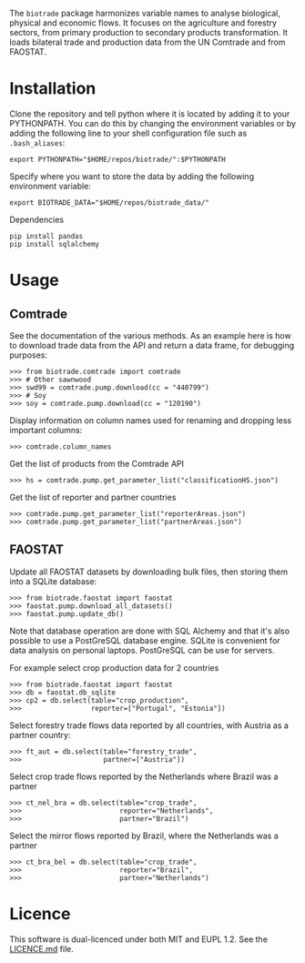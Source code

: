 
The `biotrade` package harmonizes variable names to analyse biological, physical and 
economic flows. It focuses on the agriculture and forestry sectors, from primary 
production to secondary products transformation. It loads bilateral trade and production 
data from the UN Comtrade and from FAOSTAT.


# Installation

Clone the repository and tell python where it is located by adding it to your 
PYTHONPATH. You can do this by changing the environment variables or by adding the 
following line to your shell configuration file such as `.bash_aliases`:

    export PYTHONPATH="$HOME/repos/biotrade/":$PYTHONPATH

Specify where you want to store the data by adding the following environment variable:

    export BIOTRADE_DATA="$HOME/repos/biotrade_data/"

Dependencies

    pip install pandas
    pip install sqlalchemy


# Usage

## Comtrade

See the documentation of the various methods. As an example  here is how to download 
trade data from the API and return a data frame, for debugging purposes:

    >>> from biotrade.comtrade import comtrade
    >>> # Other sawnwood
    >>> swd99 = comtrade.pump.download(cc = "440799")
    >>> # Soy
    >>> soy = comtrade.pump.download(cc = "120190")

Display information on column names used for renaming
and dropping less important columns:

    >>> comtrade.column_names

Get the list of products from the Comtrade API

    >>> hs = comtrade.pump.get_parameter_list("classificationHS.json")

Get the list of reporter and partner countries

    >>> comtrade.pump.get_parameter_list("reporterAreas.json")
    >>> comtrade.pump.get_parameter_list("partnerAreas.json")

## FAOSTAT

Update all FAOSTAT datasets by downloading bulk files,
then storing them into a SQLite database:

    >>> from biotrade.faostat import faostat
    >>> faostat.pump.download_all_datasets()
    >>> faostat.pump.update_db()

Note that database operation are done with SQL Alchemy and that it's also possible to 
use a PostGreSQL database engine. SQLite is convenient for data analysis on personal 
laptops. PostGreSQL can be use for servers.



For example select crop production data for 2 countries

    >>> from biotrade.faostat import faostat
    >>> db = faostat.db_sqlite
    >>> cp2 = db.select(table="crop_production",
    >>>                 reporter=["Portugal", "Estonia"])

Select forestry trade flows data reported by all countries, with
Austria as a partner country:

    >>> ft_aut = db.select(table="forestry_trade",
    >>>                    partner=["Austria"])

Select crop trade flows reported by the Netherlands where Brazil was a
partner

    >>> ct_nel_bra = db.select(table="crop_trade",
    >>>                        reporter="Netherlands",
    >>>                        partner="Brazil")

Select the mirror flows reported by Brazil, where the Netherlands was a partner

    >>> ct_bra_bel = db.select(table="crop_trade",
    >>>                        reporter="Brazil",
    >>>                        partner="Netherlands")


# Licence

This software is dual-licenced under both MIT and EUPL 1.2.
See the [LICENCE.md](LICENCE.md) file.


